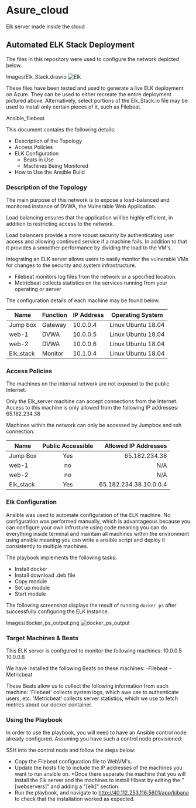 # Asure_cloud
Elk server made inside the cloud 
## Automated ELK Stack Deployment

The files in this repository were used to configure the network depicted below.

Images/Elk_Stack.drawio
![Elk](https://user-images.githubusercontent.com/85818103/140018092-824abe4f-f286-447d-8727-4f3a2f676221.png)

These files have been tested and used to generate a live ELK deployment on Azure. They can be used to either recreate the entire deployment pictured above. Alternatively, select portions of the Elk_Stack.io file may be used to install only certain pieces of it, such as Filebeat.

Ansible_filebeat

This document contains the following details:
- Description of the Topology
- Access Policies
- ELK Configuration
  - Beats in Use
  - Machines Being Monitored
- How to Use the Ansible Build


### Description of the Topology

The main purpose of this network is to expose a load-balanced and monitored instance of DVWA, the Vulnerable Web Application.

Load balancing ensures that the application will be highly efficient, in addition to restricting access to the network.

Load balancers provide a more robust security by authenticating user access and allowing continued service if a machine fails. In addition to that it provides a smoother performance by dividing the load to the VM's.

Integrating an ELK server allows users to easily monitor the vulnerable VMs for changes to the security and system infrastructure.
- Filebeat monitors log files from the network or a specified location. 
- Metricbeat collects statistics on the services running from your operating or server

The configuration details of each machine may be found below.

| Name      | Function | IP Address | Operating System   |
|-----------|----------|------------|--------------------|
| Jump box  | Gateway  | 10.0.0.4   | Linux Ubuntu 18.04 |
| web-1     | DVWA     | 10.0.0.5   | Linux Ubuntu 18.04 |
| web-2     | DVWA     | 10.0.0.6   | Linux Ubuntu 18.04 |
| Elk_stack | Monitor  | 10.1.0.4   | Linux Ubuntu 18.04 |

### Access Policies

The machines on the internal network are not exposed to the public Internet. 

Only the Elk_server machine can accept connections from the Internet. Access to this machine is only allowed from the following IP addresses:
65.182.234.38

Machines within the network can only be accessed by Jumpbox and ssh connection.

| Name      | Public Accessible |   Allowed IP Addresses  |
|-----------|:-----------------:|------------------------:|
| Jump Box  |        Yes        |       65.182.234.38     |
| web-1     |        no         |           N/A           |
| web-2     |        no         |           N/A           |
| Elk_stack |        Yes        | 65.182.234.38  10.0.0.4 |

### Elk Configuration

Ansible was used to automate configuration of the ELK machine. No configuration was performed manually, which is advantageous because you can configure your own infrusture using code meaning you can do everything inside terminal and maintain all machines within the environment using ansible meaning you can write a ansible script and deploy it consistently to multiple machines.

The playbook implements the following tasks:
- Install docker 
- Install download .deb file
- Copy module
- Set up module 
- Start module

The following screenshot displays the result of running `docker ps` after successfully configuring the ELK instance.

Images/docker_ps_output.png
![docker_ps_output](https://user-images.githubusercontent.com/85818103/140016296-c5cc5ce9-68c1-41bb-94f8-f96fa348e0e7.png)


### Target Machines & Beats
This ELK server is configured to monitor the following machines:
10.0.0.5
10.0.0.6

We have installed the following Beats on these machines:
-Filebeat
-Metricbeat

These Beats allow us to collect the following information from each machine:
  'Filebeat' collects system logs, which awe use to authenticate users, etc. 'Metricbeat' collects server statistics, which we use to fetch metrics about our docker container. 


### Using the Playbook
In order to use the playbook, you will need to have an Ansible control node already configured. Assuming you have such a control node provisioned: 

SSH into the control node and follow the steps below:
- Copy the Filebeat configuration file to WebVM's.
- Update the hosts file to include the IP addresses of the machines you want to run ansible on.
    *Once there separate the machine that you will install the Elk server and the machines to install filbeat by editing the "[webservers]" and adding a "[elk]" section. 
- Run the playbook, and navigate to http://40.112.253.116:5601/app/kibana to check that the installation worked as expected.
